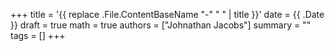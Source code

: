 +++
title = '{{ replace .File.ContentBaseName "-" " " | title }}'
date = {{ .Date }}
draft = true
math = true
authors = ["Johnathan Jacobs"]
summary = ""
tags = []
+++
